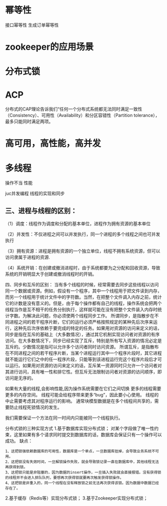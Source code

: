 # 幂等性
接口幂等性
生成订单幂等性

# zookeeper的应用场景

# 分布式锁

# ACP
分布式的CAP理论告诉我们“任何一个分布式系统都无法同时满足一致性（Consistency）、可用性（Availability）和分区容错性（Partition tolerance），最多只能同时满足两项。

# 高可用，高性能，高并发

# 多线程
操作不当
性能

juc并发编程
线程的实现和同步


## 三、进程与线程的区别：
（1）调度：线程作为调度和分配的基本单位，进程作为拥有资源的基本单位

（2）并发性：不仅进程之间可以并发执行，同一个进程的多个线程之间也可并发执行

（3）拥有资源：进程是拥有资源的一个独立单位，线程不拥有系统资源，但可以访问隶属于进程的资源.

（4）系统开销：在创建或撤消进程时，由于系统都要为之分配和回收资源，导致系统的开销明显大于创建或撤消线程时的开销。

 四、同步和互斥的区别：
当有多个线程的时候，经常需要去同步这些线程以访问同一个数据或资源。例如，假设有一个程序，其中一个线程用于把文件读到内存，而另一个线程用于统计文件中的字符数。当然，在把整个文件调入内存之前，统计它的计数是没有意义的。但是，由于每个操作都有自己的线程，操作系统会把两个线程当作是互不相干的任务分别执行，这样就可能在没有把整个文件装入内存时统计字数。为解决此问题，你必须使两个线程同步工作。
所谓同步，是指散步在不同进程之间的若干程序片断，它们的运行必须严格按照规定的某种先后次序来运行，这种先后次序依赖于要完成的特定的任务。如果用对资源的访问来定义的话，同步是指在互斥的基础上（大多数情况），通过其它机制实现访问者对资源的有序访问。在大多数情况下，同步已经实现了互斥，特别是所有写入资源的情况必定是互斥的。少数情况是指可以允许多个访问者同时访问资源。
所谓互斥，是指散布在不同进程之间的若干程序片断，当某个进程运行其中一个程序片段时，其它进程就不能运行它们之中的任一程序片段，只能等到该进程运行完这个程序片段后才可以运行。如果用对资源的访问来定义的话，互斥某一资源同时只允许一个访问者对其进行访问，具有唯一性和排它性。但互斥无法限制访问者对资源的访问顺序，即访问是无序的。


如果有大量的线程,会影响性能,因为操作系统需要在它们之间切换
更多的线程需要更多的内存空间。
线程可能会给程序带来更多“bug”，因此要小心使用。
线程的中止需要考虑其对程序运行的影响。
通常块模型数据是在多个线程间共享的，需要防止线程死锁情况的发生。


我们需要保证一个方法在同一时间内只能被同一个线程执行。

分布式锁的三种实现方式
1.基于数据库实现分布式锁；
对某个字段做了唯一性约束，这里如果有多个请求同时提交到数据库的话，数据库会保证只有一个操作可以成功。
缺点：

    1、这把锁强依赖数据库的可用性，数据库是一个单点，一旦数据库挂掉，会导致业务系统不可用。
    2、这把锁没有失效时间，一旦解锁操作失败，就会导致锁记录一直在数据库中，其他线程无法再获得到锁。
    3、这把锁只能是非阻塞的，因为数据的insert操作，一旦插入失败就会直接报错。没有获得锁的线程并不会进入排队队列，要想再次获得锁就要再次触发获得锁操作。
    4、这把锁是非重入的，同一个线程在没有释放锁之前无法再次获得该锁。因为数据中数据已经存在了。

2.基于缓存（Redis等）实现分布式锁； 
3.基于Zookeeper实现分布式锁；